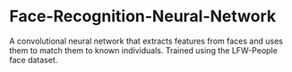 # Face-Recognition-Neural-Network
A convolutional neural network that extracts features from faces and uses them to match them to known individuals. Trained using the LFW-People face dataset.
